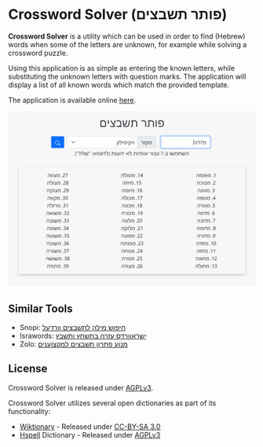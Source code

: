 # Crossword Solver (פותר תשבצים)

**Crossword Solver** is a utility which can be used in order to find (Hebrew) words when some of the letters are unknown, for example while solving a crossword puzzle. 

Using this application is as simple as entering the known letters, while substituting the unknown letters with question marks. The application will display a list of all known words which match the provided template.

The application is available online [here](https://dvd848.github.io/Crossword-Solver/).

![Screenshot](images/screenshot1.png)

## Similar Tools

 * Snopi: [חיפוש מילה לתשבצים וורדעל](http://www.snopi.com/xDic/CrossWordDic.aspx)
 * Israwords: [ישראוורדס עזרה בתשחץ ותשבץ](https://www.israwords.co.il/%D7%A4%D7%95%D7%AA%D7%A8-%D7%94%D7%AA%D7%A9%D7%91%D7%A6%D7%99%D7%9D)
 * Zolo: [מנוע פתרון תשבצים למקצוענים](https://www.zolo.co.il/calc/puzzle_new/)

## License

Crossword Solver is released under [AGPLv3](https://www.gnu.org/licenses/agpl-3.0.en.html).

Crossword Solver utilizes several open dictionaries as part of its functionality:
 * [Wiktionary](https://he.wiktionary.org/wiki/%D7%95%D7%99%D7%A7%D7%99%D7%9E%D7%99%D7%9C%D7%95%D7%9F:%D7%A2%D7%9E%D7%95%D7%93_%D7%A8%D7%90%D7%A9%D7%99) - Released under [CC-BY-SA 3.0](https://creativecommons.org/licenses/by-sa/3.0/)
 * [Hspell](http://hspell.ivrix.org.il/) Dictionary - Released under [AGPLv3](https://www.gnu.org/licenses/agpl-3.0.en.html)